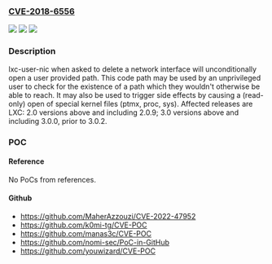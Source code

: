 ### [CVE-2018-6556](https://cve.mitre.org/cgi-bin/cvename.cgi?name=CVE-2018-6556)
![](https://img.shields.io/static/v1?label=Product&message=LXC&color=blue)
![](https://img.shields.io/static/v1?label=Version&message=2.02.0.9%20&color=brighgreen)
![](https://img.shields.io/static/v1?label=Vulnerability&message=Incorrect%20access%20control&color=brighgreen)

### Description

lxc-user-nic when asked to delete a network interface will unconditionally open a user provided path. This code path may be used by an unprivileged user to check for the existence of a path which they wouldn't otherwise be able to reach. It may also be used to trigger side effects by causing a (read-only) open of special kernel files (ptmx, proc, sys). Affected releases are LXC: 2.0 versions above and including 2.0.9; 3.0 versions above and including 3.0.0, prior to 3.0.2.

### POC

#### Reference
No PoCs from references.

#### Github
- https://github.com/MaherAzzouzi/CVE-2022-47952
- https://github.com/k0mi-tg/CVE-POC
- https://github.com/manas3c/CVE-POC
- https://github.com/nomi-sec/PoC-in-GitHub
- https://github.com/youwizard/CVE-POC

